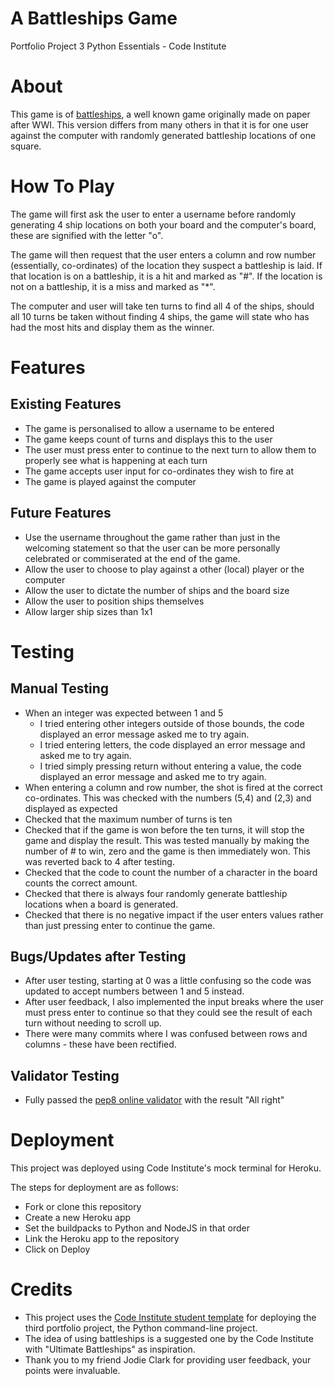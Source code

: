 # A Battleships Game
Portfolio Project 3 Python Essentials - Code Institute

# About
This game is of [battleships](http://battleship-game.net/), a well known game originally made on paper after WWI. This version differs from many others in that it is for one user against the computer with randomly generated battleship locations of one square. 

# How To Play

The game will first ask the user to enter a username before randomly generating 4 ship locations on both your board and the computer's board, these are signified with the letter "o". 

The game will then request that the user enters a column and row number (essentially, co-ordinates) of the location they suspect a battleship is laid. If that location is on a battleship, it is a hit and marked as "#". If the location is not on a battleship, it is a miss and marked as "*". 

The computer and user will take ten turns to find all 4 of the ships, should all 10 turns be taken without finding 4 ships, the game will state who has had the most hits and display them as the winner. 

# Features

## Existing Features

- The game is personalised to allow a username to be entered
- The game keeps count of turns and displays this to the user
- The user must press enter to continue to the next turn to allow them to properly see what is happening at each turn
- The game accepts user input for co-ordinates they wish to fire at
- The game is played against the computer

## Future Features

- Use the username throughout the game rather than just in the welcoming statement so that the user can be more personally celebrated or commiserated at the end of the game.
- Allow the user to choose to play against a other (local) player or the computer
- Allow the user to dictate the number of ships and the board size
- Allow the user to position ships themselves
- Allow larger ship sizes than 1x1

# Testing

## Manual Testing

- When an integer was expected between 1 and 5 
    - I tried entering other integers outside of those bounds, the code displayed an error message asked me to try again.
    - I tried entering letters, the code displayed an error message and asked me to try again.
    - I tried simply pressing return without entering a value, the code displayed an error message and asked me to try again.
- When entering a column and row number, the shot is fired at the correct co-ordinates. This was checked with the numbers (5,4) and (2,3) and displayed as expected
- Checked that the maximum number of turns is ten
- Checked that if the game is won before the ten turns, it will stop the game and display the result. This was tested manually by making the number of # to win, zero and the game is then immediately won. This was reverted back to 4 after testing.
- Checked that the code to count the number of a character in the board counts the correct amount.
- Checked that there is always four randomly generate battleship locations when a board is generated. 
- Checked that there is no negative impact if the user enters values rather than just pressing enter to continue the game.

## Bugs/Updates after Testing

- After user testing, starting at 0 was a little confusing so the code was updated to accept numbers between 1 and 5 instead.
- After user feedback, I also implemented the input breaks where the user must press enter to continue so that they could see the result of each turn without needing to scroll up.
- There were many commits where I was confused between rows and columns - these have been rectified. 

## Validator Testing

- Fully passed the [pep8 online validator](http://pep8online.com/) with the result "All right"

# Deployment
This project was deployed using Code Institute's mock terminal for Heroku.

The steps for deployment are as follows:
- Fork or clone this repository
- Create a new Heroku app
- Set the buildpacks to Python and NodeJS in that order
- Link the Heroku app to the repository
- Click on Deploy

# Credits

- This project uses the [Code Institute student template](https://github.com/Code-Institute-Org/python-essentials-template) for deploying the third portfolio project, the Python command-line project.
- The idea of using battleships is a suggested one by the Code Institute with "Ultimate Battleships" as inspiration.
- Thank you to my friend Jodie Clark for providing user feedback, your points were invaluable.
